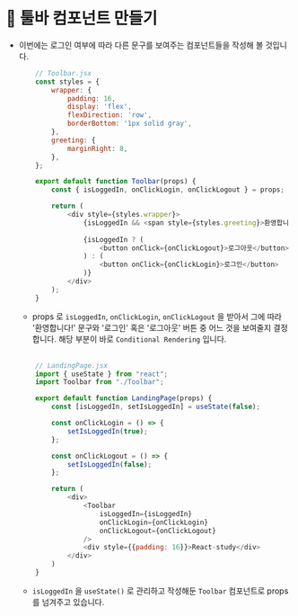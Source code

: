 # 🔔 툴바 컴포넌트 만들기

- 이번에는 로그인 여부에 따라 다른 문구를 보여주는 컴포넌트들을 작성해 볼 것입니다.
    ```js
        // Toolbar.jsx
        const styles = {
            wrapper: {
                padding: 16,
                display: 'flex',
                flexDirection: 'row',
                borderBottom: '1px solid gray',
            },
            greeting: {
                marginRight: 8,
            },
        };

        export default function Toolbar(props) {
            const { isLoggedIn, onClickLogin, onClickLogout } = props;

            return (
                <div style={styles.wrapper}>
                    {isLoggedIn && <span style={styles.greeting}>환영합니다!</span>}
                
                    {isLoggedIn ? (
                        <button onClick={onClickLogout}>로그아웃</button>
                    ) : (
                        <button onClick={onClickLogin}>로그인</button>
                    )}
                </div>
            );
        }
    ```
    - props 로 `isLoggedIn`, `onClickLogin`, `onClickLogout` 을 받아서 그에 따라 '환영합니다!' 문구와 '로그인' 혹은 '로그아웃' 버튼 중 어느 것을 보여줄지 결정합니다. 해당 부분이 바로 `Conditional Rendering` 입니다.<br/><br/>


    ```js
        // LandingPage.jsx
        import { useState } from "react";
        import Toolbar from "./Toolbar";

        export default function LandingPage(props) {
            const [isLoggedIn, setIsLoggedIn] = useState(false);

            const onClickLogin = () => {
                setIsLoggedIn(true);
            };

            const onClickLogout = () => {
                setIsLoggedIn(false);
            };

            return (
                <div>
                    <Toolbar 
                        isLoggedIn={isLoggedIn}
                        onClickLogin={onClickLogin}
                        onClickLogout={onClickLogout}
                    />
                    <div style={{padding: 16}}>React-study</div>
                </div>
            )
        }
    ```
    - `isLoggedIn` 을 `useState()` 로 관리하고 작성해둔 `Toolbar` 컴포넌트로 props 를 넘겨주고 있습니다.